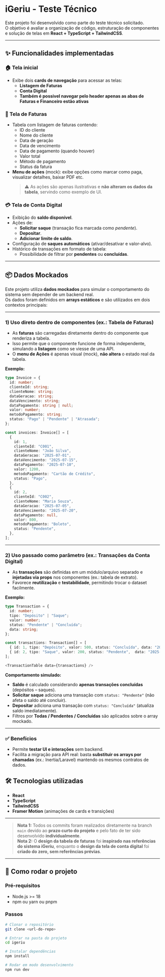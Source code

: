 # iGeriu - Teste Técnico

Este projeto foi desenvolvido como parte do teste técnico solicitado.  
O objetivo é avaliar a organização de código, estruturação de componentes e solução de telas em **React + TypeScript + TailwindCSS**.

---

## ✨ Funcionalidades implementadas

### 🏠 Tela inicial
- Exibe dois **cards de navegação** para acessar as telas:
  - **Listagem de Faturas**
  - **Conta Digital**
  - **Também é possivel navegar pelo header apenas as abas de Faturas e Financeiro estão ativas**

### 📄 Tela de Faturas
- Tabela com listagem de faturas contendo:
  - ID do cliente
  - Nome do cliente
  - Data de geração
  - Data de vencimento
  - Data de pagamento (quando houver)
  - Valor total
  - Método de pagamento
  - Status da fatura
- **Menu de ações** (mock): exibe opções como marcar como paga, visualizar detalhes, baixar PDF etc.  
  > ⚠️ As ações são apenas ilustrativas e **não alteram os dados da tabela**, servindo como exemplo de UI.


### 💳 Tela de Conta Digital
- Exibição do **saldo disponível**.
- Ações de:
  - **Solicitar saque** (transação fica marcada como *pendente*).
  - **Depositar**.
  - **Adicionar limite de saldo**.
- Configuração de **saques automáticos** (ativar/desativar e valor-alvo).
- Histórico de transações em formato de tabela:
  - Possibilidade de filtrar por **pendentes** ou **concluídas**.

---

## 📦 Dados Mockados

Este projeto utiliza **dados mockados** para simular o comportamento do sistema sem depender de um backend real.  
Os dados foram definidos em **arrays estáticos** e são utilizados em dois contextos principais:

---

### 1) Uso direto dentro de componentes (ex.: **Tabela de Faturas**)
- As **faturas** são carregadas diretamente dentro do componente que renderiza a tabela.
- Isso permite que o componente funcione de forma independente, simulando a **listagem** como se viesse de uma API.
- O **menu de Ações** é apenas visual (mock), **não altera** o estado real da tabela.

**Exemplo:**
~~~ts
type Invoice = {
  id: number;
  clienteId: string;
  clienteNome: string;
  dataGeracao: string;
  dataVencimento: string;
  dataPagamento: string | null;
  valor: number;
  metodoPagamento: string;
  status: "Pago" | "Pendente" | "Atrasada";
};

const invoices: Invoice[] = [
  {
    id: 1,
    clienteId: "C001",
    clienteNome: "João Silva",
    dataGeracao: "2025-07-01",
    dataVencimento: "2025-07-15",
    dataPagamento: "2025-07-10",
    valor: 1200,
    metodoPagamento: "Cartão de Crédito",
    status: "Pago",
  },
  {
    id: 2,
    clienteId: "C002",
    clienteNome: "Maria Souza",
    dataGeracao: "2025-07-05",
    dataVencimento: "2025-07-20",
    dataPagamento: null,
    valor: 800,
    metodoPagamento: "Boleto",
    status: "Pendente",
  },
];
~~~

---

### 2) Uso **passado como parâmetro** (ex.: **Transações da Conta Digital**)
- As **transações** são definidas em um módulo/arquivo separado e **injetadas via props** nos componentes (ex.: tabela de extrato).
- Favorece **reutilização** e **testabilidade**, permitindo trocar o dataset facilmente.

**Exemplo:**
~~~ts
type Transaction = {
  id: number;
  tipo: "Depósito" | "Saque";
  valor: number;
  status: "Pendente" | "Concluída";
  data: string;
};

const transactions: Transaction[] = [
  { id: 1, tipo: "Depósito", valor: 500, status: "Concluída", data: "2025-08-01" },
  { id: 2, tipo: "Saque", valor: 200, status: "Pendente",  data: "2025-08-05" },
];

<TransactionTable data={transactions} />
~~~

**Comportamento simulado:**
- **Saldo** é calculado considerando **apenas transações concluídas** (depósitos – saques).
- **Solicitar saque** adiciona uma transação com `status: "Pendente"` (não afeta o saldo até concluir).
- **Depositar** adiciona uma transação com `status: "Concluída"` (atualiza saldo imediatamente).
- Filtros por **Todas / Pendentes / Concluídas** são aplicados sobre o array mockado.

---

### ✅ Benefícios
- Permite **testar UI e interações** sem backend.
- Facilita a migração para API real: basta **substituir os arrays por chamadas** (ex.: Inertia/Laravel) mantendo os mesmos contratos de dados.


## 🛠️ Tecnologias utilizadas
- **React**
- **TypeScript**
- **TailwindCSS**
- **Framer Motion** (animações de cards e transições)

---

> **Nota 1:** Todos os commits foram realizados diretamente na branch `main` devido ao **prazo curto do projeto** e pelo fato de ter sido desenvolvido **individualmente**.  
> **Nota 2:** O **design da tabela de faturas** foi **inspirado nas referências do sistema iGeriu**, enquanto o **design da tela de conta digital** foi **criado do zero, sem referências prévias**.

---

## 🚀 Como rodar o projeto

### Pré-requisitos
- Node.js >= 18
- npm ou yarn ou pnpm

### Passos
```bash
# Clonar o repositório
git clone <url-do-repo>

# Entrar na pasta do projeto
cd igeriu

# Instalar dependências
npm install

# Rodar em modo desenvolvimento
npm run dev
